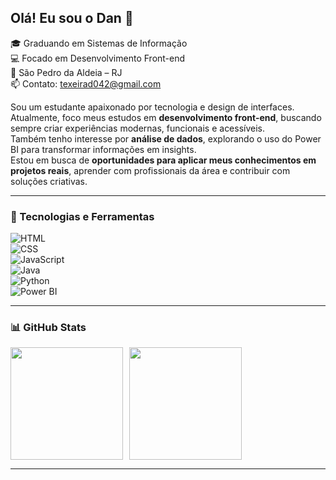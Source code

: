 ## Olá! Eu sou o Dan 👋

🎓 Graduando em Sistemas de Informação  
💻 Focado em Desenvolvimento Front-end  
📍 São Pedro da Aldeia – RJ  
📫 Contato: texeirad042@gmail.com  

Sou um estudante apaixonado por tecnologia e design de interfaces.  
Atualmente, foco meus estudos em **desenvolvimento front-end**, buscando sempre criar experiências modernas, funcionais e acessíveis.  
Também tenho interesse por **análise de dados**, explorando o uso do Power BI para transformar informações em insights.  
Estou em busca de **oportunidades para aplicar meus conhecimentos em projetos reais**, aprender com profissionais da área e contribuir com soluções criativas.

---

### 🚀 Tecnologias e Ferramentas  
![HTML](https://img.shields.io/badge/HTML5-E34F26?style=for-the-badge&logo=html5&logoColor=white)  
![CSS](https://img.shields.io/badge/CSS3-1572B6?style=for-the-badge&logo=css3&logoColor=white)  
![JavaScript](https://img.shields.io/badge/JavaScript-F7DF1E?style=for-the-badge&logo=javascript&logoColor=black)  
![Java](https://img.shields.io/badge/Java-007396?style=for-the-badge&logo=java&logoColor=white)  
![Python](https://img.shields.io/badge/Python-3776AB?style=for-the-badge&logo=python&logoColor=white)  
![Power BI](https://img.shields.io/badge/Power%20BI-F2C811?style=for-the-badge&logo=powerbi&logoColor=black)  

---

### 📊 GitHub Stats  
<div style="display: flex; gap: 10px;">  
  <img height="180em" src="https://github-readme-stats.vercel.app/api?username=DescomplicaDevDan&show_icons=true&theme=dark" />  
  <img height="180em" src="https://github-readme-stats.vercel.app/api/top-langs/?username=DescomplicaDevDan&layout=compact&theme=dark" />  
</div>  

---
